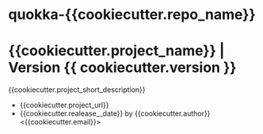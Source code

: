 quokka-{{cookiecutter.repo_name}}
==================

# {{cookiecutter.project_name}} | Version {{ cookiecutter.version }}

{{cookiecutter.project_short_description}}  

- {{cookiecutter.project_url}}  
- {{cookiecutter.realease__date}} by {{cookiecutter.author}} <{{cookiecutter.email}}>
